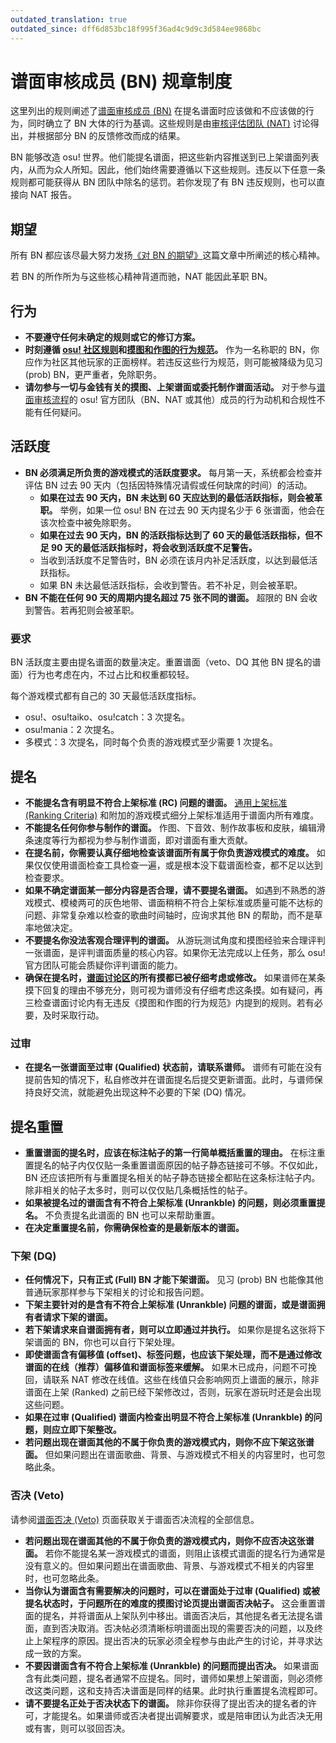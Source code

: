 ```yaml
---
outdated_translation: true
outdated_since: dff6d853bc18f995f36ad4c9d9c3d584ee9868bc
---
```


# 谱面审核成员 (BN) 规章制度

这里列出的规则阐述了[谱面审核成员 (BN)](/wiki/People/The_Team/Beatmap_Nominators) 在提名谱面时应该做和不应该做的行为，同时确立了 BN 大体的行为基调。这些规则是由[审核评估团队 (NAT)](/wiki/People/The_Team/Nomination_Assessment_Team) 讨论得出，并根据部分 BN 的反馈修改而成的结果。

BN 能够改造 osu! 世界。他们能提名谱面，把这些新内容推送到已上架谱面列表内，从而为众人所知。因此，他们始终需要遵循以下这些规则。违反以下任意一条规则都可能获得从 BN 团队中除名的惩罚。若你发现了有 BN 违反规则，也可以直接向 NAT 报告。

## 期望

所有 BN 都应该尽最大努力发扬[《对 BN 的期望》](/wiki/People/The_Team/Beatmap_Nominators/Expectations)这篇文章中所阐述的核心精神。

若 BN 的所作所为与这些核心精神背道而驰，NAT 能因此革职 BN。

## 行为

- **不要遵守任何未确定的规则或它的修订方案。**
- **时刻遵循 [osu! 社区规则](/wiki/Rules)和[摸图和作图的行为规范](/wiki/Rules/Code_of_Conduct_for_Modding_and_Mapping)。** 作为一名称职的 BN，你应作为社区其他玩家的正面榜样。若违反这些行为规范，则可能被降级为见习 (prob) BN，更严重者，免除职务。
- **请勿参与一切与金钱有关的摸图、上架谱面或委托制作谱面活动。** 对于参与[谱面审核流程](/wiki/Beatmap_ranking_procedure)的 osu! 官方团队（BN、NAT 或其他）成员的行为动机和合规性不能有任何疑问。

## 活跃度

- **BN 必须满足所负责的游戏模式的活跃度要求。** 每月第一天，系统都会检查并评估 BN 过去 90 天内（包括因特殊情况请假或任何缺席的时间）的活动。
  - **如果在过去 90 天内，BN 未达到 60 天应达到的最低活跃指标，则会被革职。** 举例，如果一位 osu! BN 在过去 90 天内提名少于 6 张谱面，他会在该次检查中被免除职务。
  - **如果在过去 90 天内，BN 的活跃指标达到了 60 天的最低活跃指标，但不足 90 天的最低活跃指标时，将会收到活跃度不足警告。**
  - 当收到活跃度不足警告时，BN 必须在该月内补足活跃度，以达到最低活跃指标。
  - 如果 BN 未达最低活跃指标，会收到警告。若不补足，则会被革职。
- **BN 不能在任何 90 天的周期内提名超过 75 张不同的谱面。** 超限的 BN 会收到警告。若再犯则会被革职。

### 要求

BN 活跃度主要由提名谱面的数量决定。重置谱面（veto、DQ 其他 BN 提名的谱面）行为也考虑在内，不过占比和权重都较轻。

每个游戏模式都有自己的 30 天最低活跃度指标。

- osu!、osu!taiko、osu!catch：3 次提名。
- osu!mania：2 次提名。
- 多模式：3 次提名，同时每个负责的游戏模式至少需要 1 次提名。

## 提名

- **不能提名含有明显不符合上架标准 (RC) 问题的谱面。** [通用上架标准 (Ranking Criteria)](/wiki/Ranking_Criteria) 和附加的游戏模式细分上架标准适用于谱面内所有难度。
- **不能提名任何你参与制作的谱面。** 作图、下音效、制作故事板和皮肤，编辑滑条速度等行为都视为参与制作谱面，即对谱面有重大贡献。
- **在提名前，你需要认真仔细地检查该谱面所有属于你负责游戏模式的难度。** 如果仅仅使用谱面检查工具检查一遍，或是根本没下载谱面检查，都不足以达到检查要求。
- **如果不确定谱面某一部分内容是否合理，请不要提名谱面。** 如遇到不熟悉的游戏模式、模棱两可的灰色地带、谱面稍稍不符合上架标准或质量可能不达标的问题、非常复杂难以检查的歌曲时间轴时，应询求其他 BN 的帮助，而不是草率地做决定。
- **不要提名你没法客观合理评判的谱面。** 从游玩测试角度和摸图经验来合理评判一张谱面，是评判谱面质量的核心内容。如果你无法完成以上任务，那么 osu! 官方团队可能会质疑你评判谱面的能力。
- **确保在提名时，[谱面讨论区](/wiki/Beatmap_discussion)的所有摸都已被仔细考虑或修改。** 如果谱师在某条摸下回复的理由不够充分，则可视为谱师没有仔细考虑这条摸。如有疑问，再三检查谱面讨论内有无违反《摸图和作图的行为规范》内提到的规则。若有必要，及时采取行动。

### 过审

- **在提名一张谱面至过审 (Qualified) 状态前，请联系谱师。** 谱师有可能在没有提前告知的情况下，私自修改并在谱面提名后提交更新谱面。此时，与谱师保持良好交流，就能避免出现这种不必要的下架 (DQ) 情况。

## 提名重置

- **重置谱面的提名时，应该在标注帖子的第一行简单概括重置的理由。** 在标注重置提名的帖子内仅仅贴一条重置谱面原因的帖子静态链接可不够。不仅如此，BN 还应该把所有与重置提名相关的帖子静态链接全都贴在这条标注帖子内。除非相关的帖子太多时，则可以仅仅贴几条概括性的帖子。
- **如果被提名过的谱面含有不符合上架标准 (Unrankble) 的问题，则必须重置提名。** 不负责提名此谱面的 BN 也可以来帮助重置。
- **在决定重置提名前，你需确保检查的是最新版本的谱面。**

### 下架 (DQ)

- **任何情况下，只有正式 (Full) BN 才能下架谱面。** 见习 (prob) BN 也能像其他普通玩家那样参与下架相关的讨论和报告问题。
- **下架主要针对的是含有不符合上架标准 (Unrankble) 问题的谱面，或是谱面拥有者请求下架的谱面。**
- **若下架请求来自谱面拥有者，则可以立即通过并执行。** 如果你是提名这张将下架谱面的 BN，你也可以自行下架处理。
- **即使谱面含有偏移值 (offset)、标签问题，也应该下架处理，而不是通过修改谱面的在线（推荐）偏移值和谱面标签来缓解。** 如果木已成舟，问题不可挽回，请联系 NAT 修改在线值。这些在线值只会影响网页上谱面的展示，除非谱面在上架 (Ranked) 之前已经下架修改过，否则，玩家在游玩时还是会出现这些问题。
- **如果在过审 (Qualified) 谱面内检查出明显不符合上架标准 (Unrankble) 的问题，则应立即下架整改。**
- **若问题出现在谱面其他的不属于你负责的游戏模式内，则你不应下架这张谱面。** 但如果问题出在谱面歌曲、背景、与游戏模式不相关的内容里时，也可忽略此条。

### 否决 (Veto)

请参阅[谱面否决 (Veto)](/wiki/People/The_Team/Beatmap_Nominators/Beatmap_Veto) 页面获取关于谱面否决流程的全部信息。

- **若问题出现在谱面其他的不属于你负责的游戏模式内，则你不应否决这张谱面。** 若你不能提名某一游戏模式的谱面，则阻止该模式谱面的提名行为通常是没有意义的。但如果问题出在谱面歌曲、背景、与游戏模式不相关的内容里时，也可忽略此条。
- **当你认为谱面含有需要解决的问题时，可以在谱面处于过审 (Qualified) 或被提名状态时，于问题所在的难度的摸图讨论页提出谱面否决帖子。** 这会重置谱面的提名，并将谱面从上架队列中移出。谱面否决后，其他提名者无法提名谱面，直到否决取消。否决帖必须清晰标明谱面出现的需要否决的问题，以及终止上架程序的原因。提出否决的玩家必须全程参与由此产生的讨论，并寻求达成一致的方案。
- **不要因谱面含有不符合上架标准 (Unrankble) 的问题而提出否决。** 如果谱面含有此类问题，提名者通常不应提名。同时，谱师如果想上架谱面，则必须修改这类问题，这和支持否决谱面是同样的结果。此时执行重置提名流程即可。
- **请不要提名正处于否决状态下的谱面。** 除非你获得了提出否决的提名者的许可，才能提名。如果谱师或否决者提出调解要求，或是陪审团认为此否决无用或有害，则可以驳回否决。

